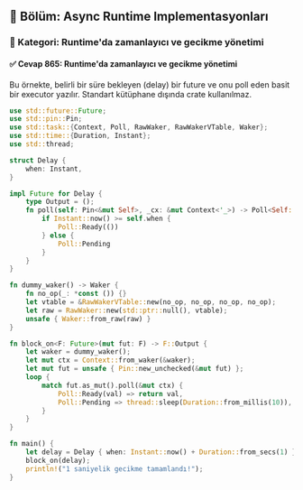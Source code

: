## 📘 Bölüm: Async Runtime Implementasyonları
### 🔹 Kategori: Runtime'da zamanlayıcı ve gecikme yönetimi
#### ✅ Cevap 865: Runtime'da zamanlayıcı ve gecikme yönetimi

Bu örnekte, belirli bir süre bekleyen (delay) bir future ve onu poll eden basit bir executor yazılır. Standart kütüphane dışında crate kullanılmaz.

```rust
use std::future::Future;
use std::pin::Pin;
use std::task::{Context, Poll, RawWaker, RawWakerVTable, Waker};
use std::time::{Duration, Instant};
use std::thread;

struct Delay {
    when: Instant,
}

impl Future for Delay {
    type Output = ();
    fn poll(self: Pin<&mut Self>, _cx: &mut Context<'_>) -> Poll<Self::Output> {
        if Instant::now() >= self.when {
            Poll::Ready(())
        } else {
            Poll::Pending
        }
    }
}

fn dummy_waker() -> Waker {
    fn no_op(_: *const ()) {}
    let vtable = &RawWakerVTable::new(no_op, no_op, no_op, no_op);
    let raw = RawWaker::new(std::ptr::null(), vtable);
    unsafe { Waker::from_raw(raw) }
}

fn block_on<F: Future>(mut fut: F) -> F::Output {
    let waker = dummy_waker();
    let mut ctx = Context::from_waker(&waker);
    let mut fut = unsafe { Pin::new_unchecked(&mut fut) };
    loop {
        match fut.as_mut().poll(&mut ctx) {
            Poll::Ready(val) => return val,
            Poll::Pending => thread::sleep(Duration::from_millis(10)),
        }
    }
}

fn main() {
    let delay = Delay { when: Instant::now() + Duration::from_secs(1) };
    block_on(delay);
    println!("1 saniyelik gecikme tamamlandı!");
}
```
